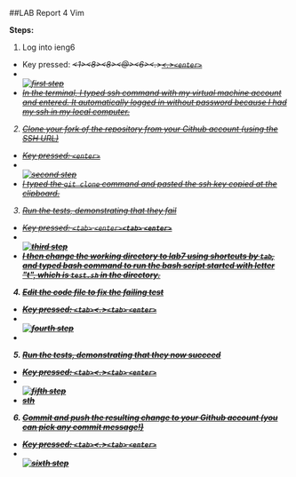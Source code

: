 ##LAB Report 4 Vim

**Steps:**

1. Log into ieng6       
- Key pressed: <s><s><h><space><j><i><w><1><8><8><@><i><e><n><g><6><.><u><c><s><d><.><e><d><u>```<enter>```
- <br>![first step](https://igiotto12.github.io/cse15l-lab-reports/screenshots/p1-lab4.png)
- In the terminal, I typed ssh command with my virtual machine account and entered. It automatically logged in without password because I had my ssh  in my local computer.
  
2. Clone your fork of the repository from your Github account (using the SSH URL)      
- Key pressed: <g><i><t><space><c><l><o><n><e><space><Ctrl-v>```<enter>```
-  <br>![second step](https://igiotto12.github.io/cse15l-lab-reports/screenshots/p2-lab4.png)
-   I typed the ```git clone``` command and pasted the ssh key copied at the clipboard.
  
3. Run the tests, demonstrating that they fail
- Key pressed: <c><d><space><l>```<tab>``` ```<enter>```<b><a><s><h><space><t>```<tab>``` ```<enter>```
- <br>![third step](https://igiotto12.github.io/cse15l-lab-reports/screenshots/p3-lab4.png)
- I then change the working directory to lab7 using shortcuts by ```tab```, and typed bash command to run the bash script started with letter "t", which is ```test.sh``` in the directory.

4. Edit the code file to fix the failing test
- Key pressed: <v><i><m><space><shift-l>```<tab>```<.>```<tab>``` ```<enter>```
- <br>![fourth step](https://igiotto12.github.io/cse15l-lab-reports/screenshots/p4-lab4.png)
- 

5. Run the tests, demonstrating that they now succeed
- Key pressed: <v><i><m><space><shift-l>```<tab>```<.>```<tab>``` ```<enter>```
- <br>![fifth step](https://igiotto12.github.io/cse15l-lab-reports/screenshots/p5-lab4.png)
- sth

6. Commit and push the resulting change to your Github account (you can pick any commit message!)
- Key pressed: <v><i><m><space><shift-l>```<tab>```<.>```<tab>``` ```<enter>```
- <br>![sixth step](https://igiotto12.github.io/cse15l-lab-reports/screenshots/p6-lab4.png)

